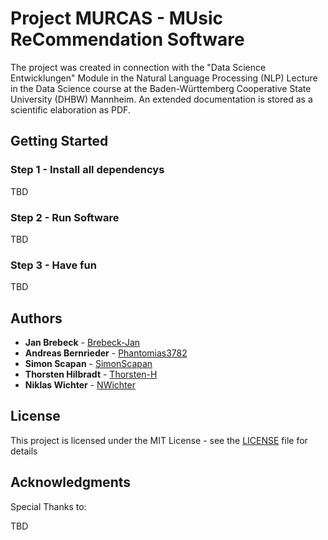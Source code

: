 # Project MURCAS - MUsic ReCommendation Software

The project was created in connection with the "Data Science Entwicklungen" Module in the Natural Language Processing (NLP) Lecture in the Data Science course at the Baden-Württemberg Cooperative State University (DHBW) Mannheim. An extended documentation is stored as a scientific elaboration as PDF.

## Getting Started

### Step 1 - Install all dependencys

TBD

### Step 2 - Run Software

TBD

### Step 3 - Have fun

TBD

## Authors

* **Jan Brebeck** - [Brebeck-Jan](https://github.com/Brebeck-Jan)
* **Andreas Bernrieder** - [Phantomias3782](https://github.com/Phantomias3782)
* **Simon Scapan** - [SimonScapan](https://github.com/SimonScapan)
* **Thorsten Hilbradt** - [Thorsten-H](https://github.com/Thorsten-H)
* **Niklas Wichter** - [NWichter](https://github.com/NWichter)


## License

This project is licensed under the MIT License - see the [LICENSE](LICENSE) file for details

## Acknowledgments

Special Thanks to:

TBD